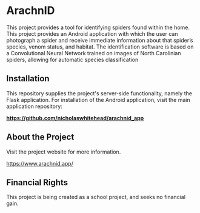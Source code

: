 # ArachnID

This project provides a tool for identifying spiders found within the home. This project provides an Android application with which the user can photograph a spider and receive immediate information about that spider’s species, venom status, and habitat. The identification software is based on a Convolutional Neural Network trained on images of North Carolinian spiders, allowing for automatic species classification

## Installation

This repository supplies the project's server-side functionality, namely the Flask application. For installation of the Android application, visit the main application repository:

**https://github.com/nicholaswhitehead/arachnid_app**

## About the Project

Visit the project website for more information.

https://www.arachnid.app/

## Financial Rights
This project is being created as a school project, and seeks no financial gain.
